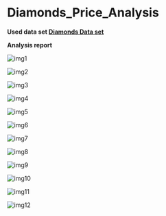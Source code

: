 # Diamonds_Price_Analysis
**Used data set [Diamonds Data set](https://github.com/user/repo/blob/branch/other_file.md)**

**Analysis report**

![img1](https://i.imgur.com/TaGe8C7.png)

![img2](https://i.imgur.com/fnEliW6.png)

![img3](https://i.imgur.com/oaxYWwP.png)

![img4](https://i.imgur.com/CGLSVW3.png)

![img5](https://i.imgur.com/ZwoRCdc.png)

![img6](https://i.imgur.com/RLRDPMq.png)

![img7](https://i.imgur.com/KdHRtJo.png)

![img8](https://i.imgur.com/hG1XZbG.png)

![img9](https://i.imgur.com/b4NNNzF.png)

![img10](https://i.imgur.com/xIh95px.png)

![img11](https://i.imgur.com/wZ7ZvrM.png)

![img12](https://i.imgur.com/3HaBzh7.png)